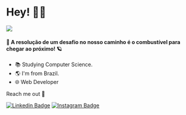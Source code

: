 
<!--
### Hi there 👋

**So1310/So1310** is a ✨ _special_ ✨ repository because its `README.md` (this file) appears on your GitHub profile.

Here are some ideas to get you started:

- 🔭 I’m currently working on ...
- 🌱 I’m currently learning ...
- 👯 I’m looking to collaborate on ...
- 🤔 I’m looking for help with ...
- 💬 Ask me about ...
- 📫 How to reach me: ...
- 😄 Pronouns: ...
- ⚡ Fun fact: ...
-->

# Hey!  👨‍💻

<img src="https://lh3.googleusercontent.com/bSDAvT6HFYKnRKS80cWQ-qRHKJXgeigFDFNqLrBeMqGJ5QU5WfgdfFVB_P-xndqfzHBcmEND7aPez2rOMAMCk_XlrAuqObB8Jr7jiRy0PA3K77R8QqjGIixXLNXheycxDXVjcea2fO2hkDYRazDYDter6-qdK2bf04ZXmWWqRVSpKrUDRZBNdB6pDmbHzvZRMLsePKsy7VHucCn0PgdAvZijJzgOtz24YFGGaz_sXqUL8u1AxN8jtkdzzP2bnv5pMjhBoeEuy6b1pjCxUOrSZTf9qvkjax7BB4G9dk-07W-kCiZf-gV4KGoQxJRNDopxlhDM8qzJE_LU_i9324jsAOnGDLS3k0_hO8x2DqaZf55g9ODAFYIjALN7zuL_9SKU9otM357436DiWlasaJUkUnyfqRGQ5GSv_k25n-38BlsBWbC1Dse6A98nQJem35F3kBUU1PD5iEP5B8gHfvxJfj5nKkDCSKndJu5nTHeBABuDzzSVsV5HhlB-2TMHjvqUHHg2JLPb5HMuUjO3xEYvhh-m-BZgqqGjCoC4SIiGtulUvkigkow1wFDNE4PTd9pqzqQGzIE0DzBB5KqZO2SOBp_GmKg8SfvB6lLxUs6ojwBP5tEvVZePFDT5mO2JEBydmDLZ6wQaPDnZR9UWYlxQ1HFkKbbo-rX2qMdB1lKZ5TeUINuvUZXKGWdir2LqnpIUOIzk0HhEF0BzjGQgv12YFQg=w1581-h515-no?authuser=2">

#### 🚀 A resolução de um desafio no nosso caminho é o combustível para chegar ao próximo! 🪐 

- 📚 Studying Computer Science.
- 🌎 I'm from Brazil.
- 🌐 Web Developer

Reach me out 🔎

[![Linkedin Badge](https://img.shields.io/badge/-LinkedIn-blue?style=flat-square&logo=Linkedin&logoColor=white&link=https://www.linkedin.com/in/lucascnf/detail/contact-info/)](https://www.linkedin.com/in/lucascnf/) [![Instagram Badge](https://img.shields.io/badge/-Instagram-ff3300?style=flat-square&logo=Instagram&logoColor=white&link=https://www.instagram.com/lucas.cnf/)](https://www.instagram.com/lucas.cnf/)
